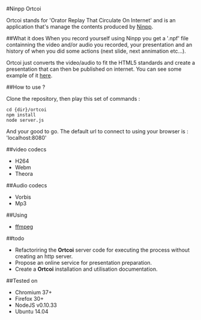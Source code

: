 #Ninpp Ortcoi

Ortcoi stands for 'Orator Replay That Circulate On Internet' and is an application that's manage the contents produced by [Ninpp](https://github.com/neoPix/ninpp).

##What it does
When you record yourself using Ninpp you get a '.npf' file containning the video and/or audio you recorded, your presentation and an history of when you did some actions (next slide, next annimation etc...).

Ortcoi just converts the video/audio to fit the HTML5 standards and create a presentation that can then be published on internet. You can see some example of it [here](http://ninpp.balandavid.com/Ortcoi/demo).

##How to use ?

Clone the repository, then play this set of commands :

`````
cd {dir}/ortcoi
npm install
node server.js
`````
And your good to go. The default url to connect to using your browser is : 'localhost:8080'

##video codecs

* H264
* Webm
* Theora

##Audio codecs

* Vorbis
* Mp3

##Using
* [ffmpeg](http://ffmpeg.org/legal.html)

##todo

* Refactoriring the **Ortcoi** server code  for executing the process without creating an http server.
* Propose an online service for presentation preparation.
* Create a **Ortcoi** installation and utilisation documentation.

##Tested on

* Chromium 37+
* Firefox 30+
* NodeJS v0.10.33
* Ubuntu 14.04